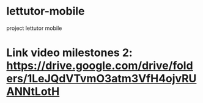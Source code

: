 # lettutor-mobile
project lettutor mobile

# Link video milestones 2: https://drive.google.com/drive/folders/1LeJQdVTvmO3atm3VfH4ojvRUANNtLotH
